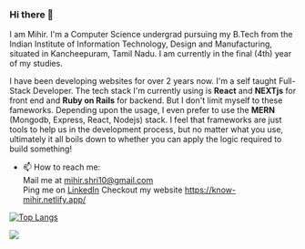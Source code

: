 ### Hi there 👋

I am Mihir. I'm a Computer Science undergrad pursuing my B.Tech from the Indian Institute of Information Technology, Design and Manufacturing, situated in Kancheepuram, Tamil Nadu. I am currently in the final (4th) year of my studies.

I have been developing websites for over 2 years now. I'm a self taught Full-Stack Developer. The tech stack I'm currently using is **React** and **NEXTjs** for front end and **Ruby on Rails** for backend. But I don't limit myself to these fameworks. Depending upon the usage, I even prefer to use the **MERN** (Mongodb, Express, React, Nodejs) stack. I feel that frameworks are just tools to help us in the development process, but no matter what you use, ultimately it all boils down to whether you can apply the logic required to build something!

- 📫 How to reach me: </br>
Mail me at mihir.shri10@gmail.com</br>
Ping me on [LinkedIn](https://www.linkedin.com/in/mihirshri/)
Checkout my website https://know-mihir.netlify.app/

[![Top Langs](https://github-readme-stats.vercel.app/api/top-langs/?username=MihirShri)](https://github.com/MihirShri/github-readme-stats)

![](https://komarev.com/ghpvc/?username=MihirShri&color=green)
 
